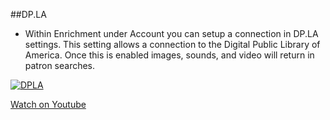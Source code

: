 ##DP.LA

- Within Enrichment under Account you can setup a connection in DP.LA settings. This setting allows a connection to the Digital Public Library of America. Once this is enabled images, sounds, and video will return in patron searches.

[![DPLA](/manual/images/DPLA.jpg)](https://youtu.be/No8q91VPpe8)

[Watch on Youtube](https://youtu.be/No8q91VPpe8)
